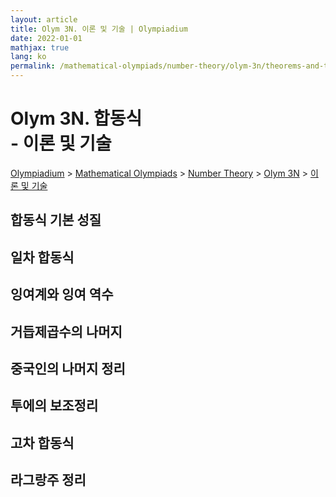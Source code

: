 ```yaml
---
layout: article
title: Olym 3N. 이론 및 기술 | Olympiadium
date: 2022-01-01
mathjax: true
lang: ko
permalink: /mathematical-olympiads/number-theory/olym-3n/theorems-and-techniques/
---
```

# Olym 3N. 합동식 <br> <ssup> - 이론 및 기술</ssup>

<a href="{{ site.homeurl }}">Olympiadium</a> > <a href="{{ site.homeurl }}mathematical-olympiads/">Mathematical Olympiads</a> > <a href="{{ site.homeurl }}mathematical-olympiads/number-theory/">Number Theory</a> > <a href="{{ site.homeurl }}mathematical-olympiads/number-theory/olym-3n/">Olym 3N</a> > <a href="{{ site.homeurl }}mathematical-olympiads/number-theory/olym-3n/theorems-and-techniques/">이론 및 기술</a>

## 합동식 기본 성질

## 일차 합동식

## 잉여계와 잉여 역수

## 거듭제곱수의 나머지

## 중국인의 나머지 정리

## 투에의 보조정리 

## 고차 합동식

## 라그랑주 정리
